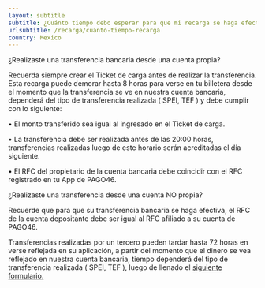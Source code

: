```yaml
---
layout: subtitle
subtitle: ¿Cuánto tiempo debo esperar para que mi recarga se haga efectiva?
urlsubtitle: /recarga/cuanto-tiempo-recarga
country: Mexico
---
```

¿Realizaste una transferencia bancaria desde una cuenta propia? 

Recuerda siempre crear el Ticket de carga antes de realizar la transferencia. Esta recarga puede demorar hasta 8 horas para verse en tu billetera desde el momento que la transferencia se ve en nuestra cuenta bancaria, dependerá del tipo de transferencia realizada ( SPEI, TEF )  y debe cumplir con lo siguiente:

• El monto transferido sea igual al ingresado en el Ticket de carga.

• La transferencia debe ser realizada antes de las 20:00 horas, transferencias realizadas luego de este horario serán acreditadas el día siguiente.

• El RFC del propietario de la cuenta bancaria debe coincidir con el RFC registrado en tu App de PAGO46.



 ¿Realizaste una transferencia desde una cuenta NO propia?

Recuerde que para que su transferencia bancaria se haga efectiva, el RFC de la cuenta depositante debe ser igual al RFC afiliado a su cuenta de PAGO46.

Transferencias realizadas por un tercero pueden tardar hasta 72 horas en verse reflejada en su aplicación, a partir del momento que el dinero se vea reflejado en nuestra cuenta bancaria, tiempo dependerá del tipo de transferencia realizada ( SPEI, TEF ), luego de llenado el [siguiente formulario.](/contact-us/7)